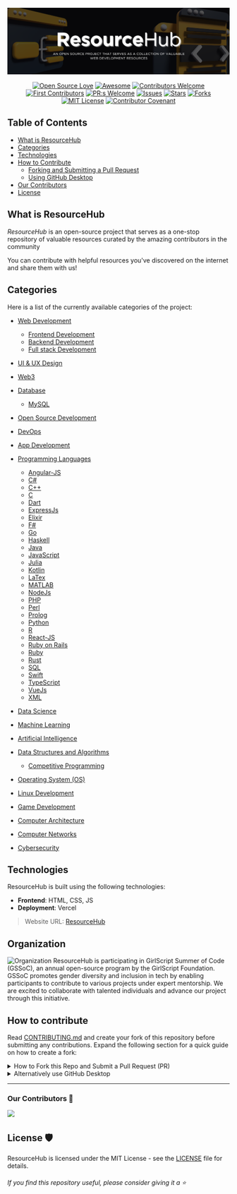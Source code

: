 


![ResourceHub Banner](images/ResourceHub-Banner.png)

<div align="center">
  
[![Open Source Love](https://firstcontributions.github.io/open-source-badges/badges/open-source-v1/open-source.svg)](https://github.com/firstcontributions/open-source-badges)
[![Awesome](https://cdn.rawgit.com/sindresorhus/awesome/d7305f38d29fed78fa85652e3a63e154dd8e8829/media/badge.svg)](https://github.com/sindresorhus/awesome)
[![Contributors Welcome](https://img.shields.io/badge/contributors-welcome-0b7cbd)](https://github.com/nikohoffren/fork-commit-merge/pulls)
[![First Contributors](https://img.shields.io/badge/first-contributors-0b7cbd)](https://github.com/nikohoffren/fork-commit-merge/pulls)
[![PR:s Welcome](https://img.shields.io/badge/PR:s-welcome-0b7cbd)](https://github.com/nikohoffren/fork-commit-merge/pulls)
[![Issues](https://img.shields.io/github/issues/jfmartinz/ResourceHub.svg?style=flat)](https://github.com/jfmartinz/ResourceHub/issues)
[![Stars](https://img.shields.io/github/stars/jfmartinz/ResourceHub.svg?style=flat)](https://github.com/jfmartinz/ResourceHub/stars)
[![Forks](https://img.shields.io/github/forks/jfmartinz/ResourceHub.svg?style=flat)](https://github.com/jfmartinz/ResourceHub/forks)
[![MIT License](https://badges.frapsoft.com/os/mit/mit.svg?v=103)](https://opensource.org/licenses/mit-license.php)
[![Contributor Covenant](https://img.shields.io/badge/Contributor%20Covenant-2.1-4baaaa.svg)](code_of_conduct.md)
</div>

## Table of Contents

- [What is ResourceHub](#what-is-resourcehub)
- [Categories](#categories)
- [Technologies](#technologies)
- [How to Contribute](#how-to-contribute)
  - [Forking and Submitting a Pull Request](#forking-and-submitting-a-pull-request)
  - [Using GitHub Desktop](#using-github-desktop)
- [Our Contributors](#our-contributors)
- [License](#license)

## What is ResourceHub

_ResourceHub_ is an open-source project that serves as a one-stop repository of valuable resources curated by the amazing contributors in the community

You can contribute with helpful resources you've discovered on the internet and share them with us!

## Categories

Here is a list of the currently available categories of the project:<br>
- [Web Development](https://github.com/jfmartinz/ResourceHub/tree/main/Web%20Development)
  - [Frontend Development](https://github.com/jfmartinz/ResourceHub/tree/main/Web%20Development/Frontend%20Development)
  - [Backend Development](https://github.com/jfmartinz/ResourceHub/tree/main/Web%20Development/Backend%20Development)
  - [Full stack Development](https://github.com/jfmartinz/ResourceHub/tree/main/Web%20Development/Full%20stack%20Development)
- [UI & UX Design](https://github.com/jfmartinz/ResourceHub/tree/main/UI-UX%20Design)
- [Web3](https://github.com/jfmartinz/ResourceHub/tree/main/Web3)
- [Database](https://github.com/jfmartinz/ResourceHub/tree/main/DBMS%20(Database))
    
    - [MySQL](https://github.com/jfmartinz/ResourceHub/tree/main/DBMS%20(Database)/MySQL)

- [Open Source Development](https://github.com/jfmartinz/ResourceHub/tree/main/Open%20Source%20Development)
- [DevOps](https://github.com/jfmartinz/ResourceHub/tree/main/DevOps)
- [App Development](https://github.com/jfmartinz/ResourceHub/tree/main/App%20Development)
- [Programming Languages](https://github.com/jfmartinz/ResourceHub/tree/main/Programming%20Languages)
   - [Angular-JS](https://github.com/jfmartinz/ResourceHub/tree/main/Programming%20Languages/AngularJS)
    - [C#](https://github.com/jfmartinz/ResourceHub/tree/main/Programming%20Languages/C(sharp))
    - [C++](https://github.com/jfmartinz/ResourceHub/tree/main/Programming%20Languages/C%2B%2B)
    - [C](https://github.com/jfmartinz/ResourceHub/tree/main/Programming%20Languages/C)
    - [Dart](https://github.com/jfmartinz/ResourceHub/tree/main/Programming%20Languages/Dart)
    - [ExpressJs](https://github.com/jfmartinz/ResourceHub/tree/main/Programming%20Languages/ExpressJs)
    - [Elixir](https://github.com/jfmartinz/ResourceHub/tree/main/Programming%20Languages/Elixir)
    - [F#](https://github.com/jfmartinz/ResourceHub/tree/main/Programming%20Languages/F%23)
    - [Go](https://github.com/jfmartinz/ResourceHub/tree/main/Programming%20Languages/Go)
    - [Haskell](https://github.com/jfmartinz/ResourceHub/tree/main/Programming%20Languages/Haskell)
    - [Java](https://github.com/jfmartinz/ResourceHub/tree/main/Programming%20Languages/Java)
    - [JavaScript](https://github.com/jfmartinz/ResourceHub/tree/main/Programming%20Languages/JavaScript)
    - [Julia](https://github.com/jfmartinz/ResourceHub/tree/main/Programming%20Languages/Julia)
    - [Kotlin](https://github.com/jfmartinz/ResourceHub/tree/main/Programming%20Languages/Kotlin)
    - [LaTex](https://github.com/jfmartinz/ResourceHub/tree/main/Programming%20Languages/LaTex)
    - [MATLAB](https://github.com/jfmartinz/ResourceHub/tree/main/Programming%20Languages/MATLAB)
    - [NodeJs](https://github.com/jfmartinz/ResourceHub/tree/main/Programming%20Languages/NodeJs)
    - [PHP](https://github.com/jfmartinz/ResourceHub/tree/main/Programming%20Languages/PHP)
    - [Perl](https://github.com/jfmartinz/ResourceHub/tree/main/Programming%20Languages/Perl)
    - [Prolog](https://github.com/jfmartinz/ResourceHub/tree/main/Programming%20Languages/Prolog)
    - [Python](https://github.com/jfmartinz/ResourceHub/tree/main/Programming%20Languages/Python)
    - [R](https://github.com/jfmartinz/ResourceHub/tree/main/Programming%20Languages/R)
    - [React-JS](https://github.com/jfmartinz/ResourceHub/tree/main/Programming%20Languages/React%20JS)
    - [Ruby on Rails](https://github.com/jfmartinz/ResourceHub/tree/main/Programming%20Languages/Ruby%20on%20Rails)
    - [Ruby](https://github.com/jfmartinz/ResourceHub/tree/main/Programming%20Languages/Ruby)
    - [Rust](https://github.com/jfmartinz/ResourceHub/tree/main/Programming%20Languages/Rust)
    - [SQL](https://github.com/jfmartinz/ResourceHub/tree/main/Programming%20Languages/SQL)
    - [Swift](https://github.com/jfmartinz/ResourceHub/tree/main/Programming%20Languages/Swift)
    - [TypeScript](https://github.com/jfmartinz/ResourceHub/tree/main/Programming%20Languages/TypeScript)
    - [VueJs](https://github.com/jfmartinz/ResourceHub/tree/main/Programming%20Languages/VueJS)
    - [XML](https://github.com/jfmartinz/ResourceHub/tree/main/Programming%20Languages/XML)
- [Data Science](https://github.com/jfmartinz/ResourceHub/tree/main/Data%20Science)
- [Machine Learning](https://github.com/jfmartinz/ResourceHub/tree/main/Machine%20learning)
- [Artificial Intelligence](https://github.com/jfmartinz/ResourceHub/tree/main/Artificial%20Intelligence)
- [Data Structures and Algorithms](https://github.com/jfmartinz/ResourceHub/tree/main/Data%20Structures%20and%20Algorithm%20(DSA))
  - [Competitive Programming](https://github.com/Chandana-756/ResourceHub/tree/Chandana-756-patch-1/Data%20Structures%20and%20Algorithm%20(DSA)/Competitive%20Programming)
- [Operating System (OS)](https://github.com/jfmartinz/ResourceHub/tree/main/Operating%20System%20(OS))
- [Linux Development](https://github.com/jfmartinz/ResourceHub/tree/main/Linux%20Development)
- [Game Development](https://github.com/jfmartinz/ResourceHub/tree/main/Game%20Development)
- [Computer Architecture](https://github.com/jfmartinz/ResourceHub/tree/main/Computer%20Architecture)
- [Computer Networks](https://github.com/jfmartinz/ResourceHub/tree/main/Computer%20Networks)
- [Cybersecurity](https://github.com/jfmartinz/ResourceHub/tree/main/Cybersecurity)


## Technologies
ResourceHub is built using the following technologies:

- **Frontend**: HTML, CSS, JS
- **Deployment**: Vercel

> Website URL: [ResourceHub](https://resourcehubwebsite.vercel.app/)

## Organization
![Organization](https://miro.medium.com/v2/resize:fit:1100/format:webp/1*fqJaH_oISOR96gLgpJBwWQ.png)
ResourceHub is participating in GirlScript Summer of Code (GSSoC), an annual open-source program by the GirlScript Foundation. GSSoC promotes gender diversity and inclusion in tech by enabling participants to contribute to various projects under expert mentorship. We are excited to collaborate with talented individuals and advance our project through this initiative.
## How to contribute
Read [CONTRIBUTING.md](https://github.com/jfmartinz/ResourceHub/blob/main/CONTRIBUTING.md) and create your fork of this repository before submitting any contributions.
Expand the following section for a quick guide on how to create a fork:

<details>
  <summary>How to Fork this Repo and Submit a Pull Request (PR)</summary>

### 1. Create a Fork

Click the **Fork** button at the top right of this repository to create your copy.

### 2. Clone Your Fork

Clone the forked repository to your local machine by following these steps:

 1. Open the forked repository in your GitHub account. 
 2. Click on the **Code** button. 
 3. Select the HTTPS option in the **Local** tab.
 4. Click the **'Copy to clipboard'** icon.


Open a terminal and run the `clone` command followed by the URL you just copied.
For example:

```bash
git clone https://github.com/jfmartinz/ResourceHub.git
```

### 3. Create a branch

Go to the repository directory on your computer using the `cd` command. For example:

```bash
cd ResourceHub
```

Create a new branch and switch to it using the `git checkout` command. Give it a name that is descriptive of the changes you are introducing.

```bash
git checkout -b 'new-branch-name'
```

> Note: Replace `'new-branch-name'` with the branch name of your choice.

### 4. Make your changes

Navigate to the category where you want your resources to be added. Once you've identified the appropriate category and have your resource in mind, proceed to make the necessary changes within that specific category.

### 5. Stage and commit your changes:

- Stage your changes using the `git add .` command. 
- Commit your staged changes using the `git commit` command.
- Use a descriptive commit message that explains the purpose of your changes.
For example:

```bash
git add .
```

```bash
git commit -m "Your descriptive commit message here"
```

> Note: Replace "Your descriptive commit message here" with a concise and informative message.

### 6. Push your changes:

Pushing is how you transfer commits from your local repository to a remote one. To push use the command `git push origin` followed by your branch name.

```bash
git push origin 'your-branch-name'
```

> Note: Replace 'your-branch-name' with the name of your branch.

### 5. Submit your changes for review

If you go to your repository on GitHub, you'll see a `Compare & Pull Request` button. Click on it to submit your PR.


#### Congratulations on successfully submitting your PR to our project! 🎉

> Please consider sharing this repository with other developers to help increase its visibility and reach. 👍

</details>

<details>
  <summary>Alternatively use GitHub Desktop</summary>

### 1. Open GitHub Desktop

Launch GitHub Desktop and log in to your GitHub account.

### 2. Clone the Repository

If you haven't cloned the ResourceHub repository yet, you can do so by 
1. Clicking on the "File" menu and selecting "Clone Repository."
2. Choose the ResourceHub repository from the list of repositories on GitHub and clone it to your local machine.

### 3. Switch to the Correct Branch

1. Ensure you are on the branch that you want to submit a pull request for.
2. If you need to switch branches, you can do so by clicking on the "Current Branch" dropdown menu and selecting the desired branch.

### 4. Make the desired changes

Make your changes to the code or files in the repository using your preferred code editor.

### 5. Commit Changes

1. In GitHub Desktop, you'll see a list of the files you've changed.
2. Check the box next to each file you want to include in the commit.
3. Enter a summary and description for your changes in the "Summary" and "Description" fields, respectively.
4. Click the "Commit to <branch-name>" button to commit your changes to the local branch.

### 6. Push Changes to GitHub

After committing your changes, click the "Push origin" button in the top right corner of GitHub Desktop to push your changes to your forked repository on GitHub.

### 7. Create a Pull Request

1. Go to the GitHub website and navigate to your fork of the ResourceHub repository.
2. You should see a button to "Compare & pull request" between your fork and the original repository. Click on it.

### 8. Review and Submit

1. On the pull request page, review your changes and add any additional information, such as a title and description, that you want to include with your pull request.
2. Once you're satisfied, click the "Create pull request" button to submit your pull request.

### 9. Wait for Review

Your pull request will now be available for review by the project maintainers. They may provide feedback or ask for changes before merging your pull request into the main branch of the ResourceHub repository.

#### Congratulations on successfully submitting your PR to our project! 🎉 
#### If you find ResourceHub useful, please consider giving it a star! ⭐️
</details>

---







  
 ### Our Contributors 🤝
 
<a href="https://github.com/jfmartinz/ResourceHub/graphs/contributors">
  <img src="https://contrib.rocks/image?repo=jfmartinz/ResourceHub" />
</a>




## License 🛡️

ResourceHub is licensed under the MIT License - see the [LICENSE](https://github.com/jfmartinz/ResourceHub/blob/main/LICENSE) file for details.
<br>

###### If you find this repository useful, please consider giving it a ⭐️
